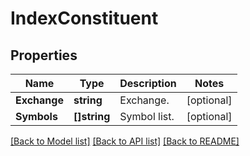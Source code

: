# IndexConstituent

## Properties

Name | Type | Description | Notes
------------ | ------------- | ------------- | -------------
**Exchange** | **string** | Exchange. | [optional] 
**Symbols** | **[]string** | Symbol list. | [optional] 

[[Back to Model list]](../README.md#documentation-for-models) [[Back to API list]](../README.md#documentation-for-api-endpoints) [[Back to README]](../README.md)


